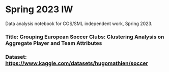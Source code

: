 # Spring 2023 IW
Data analysis notebook for COS/SML independent work, Spring 2023.

### Title: Grouping European Soccer Clubs: Clustering Analysis on Aggregate Player and Team Attributes
### Dataset: https://www.kaggle.com/datasets/hugomathien/soccer
